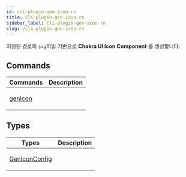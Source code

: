 ```yaml
---
id: cli-plugin-gen-icon-rn
title: Cli-plugin-gen-icon-rn
sidebar_label: Cli-plugin-gen-icon-rn
slug: /cli-plugin-gen-icon-rn
---
```






지정된 경로의 `svg`파일 기반으로 **Chakra UI Icon Component** 를 생성합니다.




## Commands

<table>
<thead>
<tr>
<th>Commands</th>
<th>Description</th>
</tr>
</thead>
<tbody>
<tr><td>

[genIcon](./cli-plugin-gen-icon-rn.genicon)

</td>


<td>



</td></tr>
</tbody>
</table>



## Types

<table>
<thead>
<tr>
<th>Types</th>
<th>Description</th>
</tr>
</thead>
<tbody>
<tr><td>

[GenIconConfig](./cli-plugin-gen-icon-rn.geniconconfig)

</td>


<td>



</td></tr>
</tbody>
</table>

